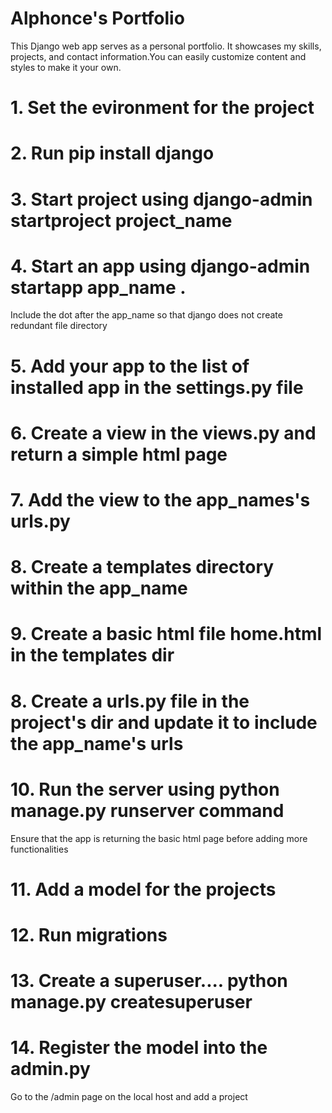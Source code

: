 # Alphonce's Portfolio

This Django web app serves as a personal portfolio. It showcases my skills, projects, and contact information.You can easily customize content and styles to make it your own.

# 1. Set the evironment for the project
# 2. Run pip install django
# 3. Start project using django-admin startproject project_name
# 4. Start an app using django-admin startapp app_name . 
Include the dot after the app_name so that django does not create redundant file directory
# 5. Add your app to the list of installed app in the settings.py file
# 6. Create a view in the views.py and return a simple html page
# 7. Add the view to the app_names's urls.py
# 8. Create a templates directory within the app_name
# 9. Create a basic html file home.html in the templates dir
# 8. Create a urls.py file in the project's dir and update it to include the app_name's urls
# 10. Run the server using python manage.py runserver command
Ensure that the app is returning the basic html page before adding more functionalities
# 11. Add a model for the projects
# 12. Run migrations
# 13. Create a superuser.... python manage.py createsuperuser
# 14. Register the model into the admin.py
Go to the /admin page on the local host and add a project
